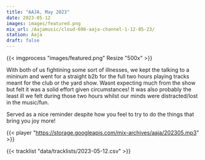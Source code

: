 ```yaml
---
title: "AAJA, May 2023"
date: 2023-05-12
images: images/featured.png
mix_url: /Aajamusic/cloud-696-aaja-channel-1-12-05-23/
station: Aaja
draft: false
---
```


{{< imgprocess "images/featured.png" Resize "500x" >}}

With both of us fightining some sort of illnesses, we kept the talking to a mininum and went for a straight b2b for the full two hours playing tracks meant for the club or the yard show. Wasnt expecting much from the show but felt it was a solid effort given circumstances! It was also probably the least ill we felt during those two hours whilst our minds were distracted/lost in the music/fun.  

Served as a nice reminder despite how you feel to try to do the things that bring you joy more!

{{< player "https://storage.googleapis.com/mix-archives/aaja/202305.mp3" >}}
 
{{< tracklist "data/tracklists/2023-05-12.csv" >}}
